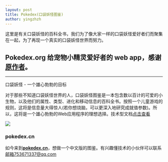 ```yaml
---
layout: post
title: Pokedex(口袋妖怪图鉴)
author: yingzhzh
---
```


这里是有关口袋妖怪的百科全书，我们为了像大家一样的口袋妖怪爱好者们而聚集在一起，为了再现一个真实的口袋妖怪世界而努力。

## Pokedex.org 给宠物小精灵爱好者的 web app，感谢[原作者](https://github.com/nolanlawson/Pokedex.org "nolanlawson")。
-----


口袋妖怪 - 一个雄心勃勃的目标

对于那些不知道口袋妖怪世界的人，口袋妖怪图鉴是一本包含数以百计的可爱的小生物，以及他们的属性、类型、进化和移动信息的百科全书。按照一个儿童游戏的规则，这将是信息量大得惊人(若你想烧脑，可以更深入地研究成就值参数)。所以，这将是一个雄心勃勃的Web应用程序的理想选择。技术型文档[点击查看](https://gold.xitu.io/entry/56cebb8edf0eea79dc7c1ff0)

[![](http://ww4.sinaimg.cn/large/9b5c8bd8jw1f1bompvvkeg208w0ft7wj.gif)](http://ww4.sinaimg.cn/large/9b5c8bd8jw1f1bompvvkeg208w0ft7wj.gif)

### pokedex.cn
如今来到[**pokedex.cn**][1]，想做一个中文版的图鉴。有兴趣懂技术的小伙伴可以联系[邮箱](mailto:753671337@qq.com "邮箱")753671337@qq.com


  [1]: http://www.pokedex.cn